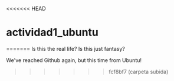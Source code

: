 <<<<<<< HEAD
# actividad1_ubuntu
=======
Is this the real life? Is this just fantasy?

We've reached Github again, but this time from Ubuntu!
>>>>>>> fcf8bf7 (carpeta subida)
